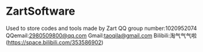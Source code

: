 # ZartSoftware
Used to store codes and tools made by Zart
QQ group number:1020952074
QQemail:2980509800@qq.com
Gmail:taoqila@gmail.com
Bilibili:淘气气气啦 (https://space.bilibili.com/353586902)
